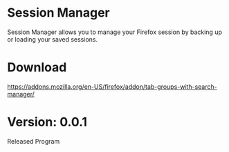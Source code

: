 # Session Manager
Session Manager allows you to manage your Firefox session by backing up or loading your saved sessions.

# Download
https://addons.mozilla.org/en-US/firefox/addon/tab-groups-with-search-manager/


# Version: 0.0.1
Released Program
